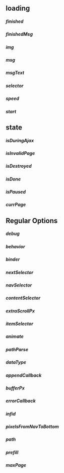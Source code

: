 ##  loading
#####  finished
#####  finishedMsg
#####  img
#####  msg
#####  msgText
#####  selector
#####  speed
#####  start

##  state
#####  isDuringAjax
#####  isInvalidPage
#####  isDestroyed
#####  isDone
#####  isPaused
#####  currPage

## Regular Options
#####  debug
#####  behavior
#####  binder
#####  nextSelector
#####  navSelector
#####  contentSelector
#####  extraScrollPx
#####  itemSelector
#####  animate
#####  pathParse
#####  dataType
#####  appendCallback
#####  bufferPx
#####  errorCallback
#####  infid
#####  pixelsFromNavToBottom
#####  path
#####  prefill
#####  maxPage
